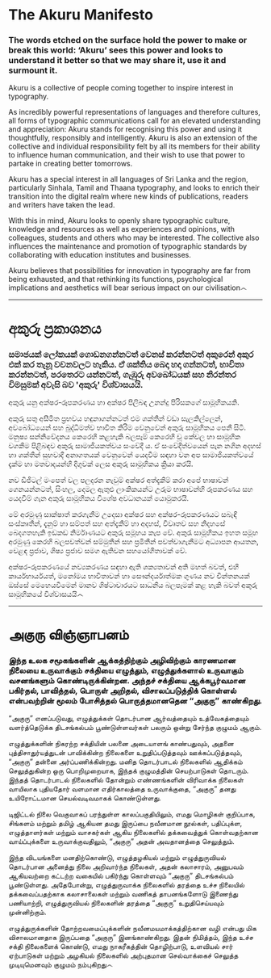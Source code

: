 # The Akuru Manifesto

### The words etched on the surface hold the power to make or break this world: ‘Akuru’ sees this power and looks to understand it better so that we may share it, use it and surmount it.

Akuru is a collective of people coming together to inspire interest in typography.

As incredibly powerful representations of languages and therefore cultures, all forms of typographic communications call for an elevated understanding and appreciation: Akuru stands for recognising this power and using it thoughtfully, responsibly and intelligently. Akuru is also an extension of the collective and individual responsibility felt by all its members for their ability to influence human communication, and their wish to use that power to partake in creating better tomorrows.

Akuru has a special interest in all languages of Sri Lanka and the region, particularly Sinhala, Tamil and Thaana typography, and looks to enrich their transition into the digital realm where new kinds of publications, readers and writers have taken the lead.

With this in mind, Akuru looks to openly share typographic culture, knowledge and resources as well as experiences and opinions, with colleagues, students and others who may be interested. The collective also influences the maintenance and promotion of typographic standards by collaborating with education institutes and businesses.

Akuru believes that possibilities for innovation in typography are far from being exhausted, and that rethinking its functions, psychological implications and aesthetics will bear serious impact on our civilisation෴

* * *

# අකුරු ප්‍රකාශනය

### සමාජයක් ලෝකයක් ගොඩනගන්නටත් වෙනස් කරන්නටත් අකුරෙන් අකුර එක් කර තැනූ  වචනවලට හැකිය. ඒ ශක්තිය බෙදා හදා ගන්නටත්, භාවිතා කරන්නටත්,  පරතෙරට යන්නටත්, ගැඹුරු අවබෝධයක් සහ නිරන්තර විමසුමක්  අවැසි බව 'අකුරු' විශ්වාසයයි.

අකුරු  යනු අක්ෂර-රූපකරණය හා අක්ෂර පිලිබඳ උනන්දු පිරිසකගේ සාමූහිකයකි.

අකුරු සතු අසීමිත ප්‍රභවය හඳුනාගන්නටත් එම ශක්තීන් වඩා සැලකිල්ලෙන්, අවබෝධයෙන් සහ බුද්ධිමත්ව භාවිත කිරිම වෙනුවෙන් අකුරු සාමූහිකය පෙනී සිටී.  මනුෂ්‍ය සන්නිවේදනය කෙරෙහි කළහැකි බලපෑම් කෙරෙහි  වූ කේවල හා සාමූහික වගකීම පිළිබඳව අකුරු සාමාජියකත්වය සංවේදී ය. ඒ සංවේදීත්වයෙන් පැන නගින  අදහස් හා ශක්තීන් සුභවාදී අනාගතයක් වෙනුවෙන් යෙදවීම සඳහා වන අප සාමාජියකත්වයේ දැක්ම හා මතවාදයන්හි දිගුවක් ලෙස අකුරු සාමූහිකය ක්‍රියා කරයි.

නව ඩිජිටල් මංපෙත් වල පලදරන නැවුම් අක්ෂර  අත්දැකීම් කරා අපේ භාෂාවන් ගෙනයන්නටත්, සිංහල, දෙමල ඇතුළු ලාංකිකයන්ට උරුම භාෂාවන්හි  රූපකරණය සහ යෙදවීම් ගැන අකුරු සාමූහිකය විශේෂ අවධානයක් යොමුකරයි.

මේ අරමුණු සාක්ෂාත් කරගැනීම උදෙසා අක්ෂර සහ  අක්ෂර-රූපකරණයට  සබැඳි  සංස්කෘතීන්, දැනුම් හා සම්පත් සහ අත්දැකීම් හා අදහස්, විවෘතව සහ නිදහසේ බෙදගතහැකි ඉඩකඩ නිර්මාණයට අකුරු සමූහය කැප වේ. අකුරැ  සාමූහිකය ඉහත  සමූහ අරමුණු කෙරහි බලපවත්වන් සම්මුතීන් සහ ප්‍රමිතීන් පවත්වාගැනීමට අධ්‍යාපන ආයතන, වෙළඳ ප්‍රජාව, ශිෂ්‍ය ප්‍රජාව සමග ඇතිවන සහයෝගීතාවක් වේ.

අක්ෂර-රූපකරණයේ නව්‍යකරණය සඳහා ඇති ශක්‍යතාවන් අති මහත් බවත්, එහි කාර්යභාර්යයත්, මනෝමය භාවිතාවන් හා සෞන්දර්යාත්මක ගුණය නව චින්තනයක් ඔස්සේ මෙහෙයවීමෙන් මානව ශිෂ්ටාචාරයට සාධනීය බලපෑමක් කළ හැකි බවත් අකුරු සාමූහිකයේ විශ්වාසයයි෴

* * *

# அகுரு விஞ்ஞாபனம்

### இந்த உலக சமூகங்களின் ஆக்கத்திற்கும் அழிவிற்கும் காரணமான நிலையை உருவாக்கும் சக்தியை எழுத்தும், எழுத்துக்களால் உருவாகும் வசனங்களும் கொண்டிருக்கின்றன. அந்தச் சக்தியை ஆக்கபூர்வமான பகிர்தல், பாவித்தல், பொருள் அறிதல், விசாலப்படுத்திக் கொள்ளல் என்பவற்றின் மூலம் போசித்தல் பொருத்தமானதென “அகுரு” காண்கிறது.

“அகுரு” எனப்படுவது, எழுத்துக்கள் தொடர்பான ஆர்வத்தையும் உத்வேகத்தையும் வளர்த்தெடுக்க திடசங்கல்பம் பூண்டுள்ளவர்கள் பலரும் ஒன்று சேர்ந்த குழுமம் ஆகும்.

எழுத்துக்களின் நிகரற்ற சக்தியின் பலனை அடையாளங் காண்பதுவும், அதனை புத்திசாதுர்யத்துடன் பாவிக்கின்ற நிலைகளை உறுதிப்படுத்தவும் ஊக்கப்படுத்தவும், “அகுரு” தன்னை அர்ப்பணிக்கின்றது. மனித தொடர்பாடல் நிலைகளில் ஆதிக்கம் செலுத்துகின்ற ஒரு பொறிமுறையாக, இந்தக் குழுமத்தின் செயற்பாடுகள் தொடரும். இந்தத் தொடர்பாடல் நிலைகளில் தோன்றும் எண்ணங்களின் விரிவாக்க நிலைகள் வாயிலாக புதியதோர் வளமான எதிர்காலத்தை உருவாக்குதை, “அகுரு” தனது உயிரோட்டமான செயல்வடிவமாகக் கொண்டுள்ளது.

டிஜிட்டல் நிலை வெகுவாகப் பரந்துள்ள காலப்பகுதியிலும், எமது மொழிகள் குறிப்பாக, சிங்களம் மற்றும் தமிழ் ஆகியன தமது இருப்பை நவீனமான நூல்கள், பதிப்புக்ள, எழுத்தாளர்கள் மற்றும் வாசகர்கள் ஆகிய நிலைகளில் தக்கவைத்துக் கொள்வதற்கான வாய்ப்புக்களை உருவாக்குவதிலும், “அகுரு” அதன் அவதானத்தை செலுத்தும்.

இந்த விடயங்களை மனதிற்கொண்டு, எழுத்தழகியல் மற்றும் எழுத்துருவியல் தொடர்பான அனைத்து நிலை அறிவார்ந்த நிலைகள், அதன் கலாசாரம், அனுபவம் ஆகியவற்றை கட்டற்ற வகையில் பகிர்ந்து கொள்ளவும் “அகுரு” திடசங்கல்பம் பூண்டுள்ளது. அதேபோன்று, எழுத்துருவாக்க நிலைகளில் தரத்தை உச்ச நிலையில் தக்கவைப்பதற்காக கலாசாலைகள் மற்றும் வணிகத் தாபனங்களோடு இணைந்து பணியாற்றி, எழுத்துருவியல் நிலைகளின் தரத்தை “அகுரு” உறுதிசெய்யவும் முன்னிற்கும்.

எழுத்துருக்களின் தோற்றவமைப்புக்களின் நவீனமயமாக்கத்திற்கான வழி என்பது மிக விசாலமானதாக இருப்பதை “அகுரு” இனங்காண்கிறது. இதன் நிமித்தம், இந்த உச்ச சக்தி நிலைகளைக் கொண்டு, எமது நாகரீகத்தின் தொழிற்பாடு, உளவியல் சார் ஏற்பாடுகள் மற்றும் அழகியல் நிலைகளில் அற்புதமான செல்வாக்கைச் செலுத்த முடியுமெனவும் குழுமம் நம்புகிறது෴
